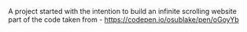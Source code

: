 A project started with the intention to build an infinite scrolling website <br/>
part of the code taken from - https://codepen.io/osublake/pen/oGoyYb
